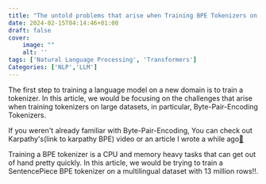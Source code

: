 ```yaml
---
title: "The untold problems that arise when Training BPE Tokenizers on large datasets"
date: 2024-02-15T04:14:46+01:00
draft: false 
cover:
    image: ""
    alt: ''
tags: ['Natural Language Processing', 'Transformers']
Categories: ['NLP','LLM']
---
```



The first step to training a language model on a new domain is to train a tokenizer. In this article, we would be focusing on the challenges that arise when training tokenizers on large datasets, in particular, Byte-Pair-Encoding Tokenizers. 

If you weren't already familiar with Byte-Pair-Encoding, You can check out Karpathy's(link to karpathy BPE) video or an article I wrote a while ago[👀](https://damilojohn.github.io/posts/BPE)


Training a BPE tokenizer is a CPU and memory heavy tasks that can get out of hand pretty quickly. In this article, we would be trying to train a SentencePiece BPE tokenizer on a multilingual dataset with 13 million rows!!.


